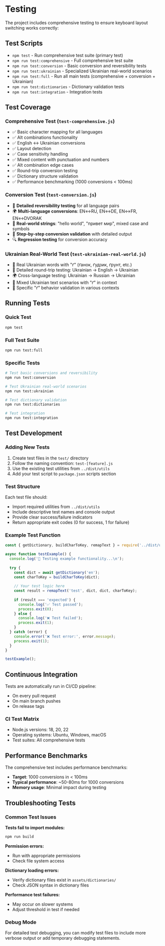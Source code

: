# Testing

The project includes comprehensive testing to ensure keyboard layout switching works correctly:

## Test Scripts

- `npm test` - Run comprehensive test suite (primary test)
- `npm run test:comprehensive` - Full comprehensive test suite
- `npm run test:conversion` - Basic conversion and reversibility tests
- `npm run test:ukrainian` - Specialized Ukrainian real-world scenarios
- `npm run test:full` - Run all main tests (comprehensive + conversion + Ukrainian)
- `npm run test:dictionaries` - Dictionary validation tests
- `npm run test:integration` - Integration tests

## Test Coverage

### Comprehensive Test (`test-comprehensive.js`)
- ✅ Basic character mapping for all languages
- ✅ Alt combinations functionality
- ✅ English ↔ Ukrainian conversions
- ✅ Layout detection
- ✅ Case sensitivity handling
- ✅ Mixed content with punctuation and numbers
- ✅ Alt combination edge cases
- ✅ Round-trip conversion testing
- ✅ Dictionary structure validation
- ✅ Performance benchmarking (1000 conversions < 100ms)

### Conversion Test (`test-conversion.js`)
- 🔄 **Detailed reversibility testing** for all language pairs
- 🌍 **Multi-language conversions**: EN↔RU, EN↔DE, EN↔FR, EN↔DVORAK
- 📝 **Real-world strings**: "hello world", "привет мир", mixed case and symbols
- 🎯 **Step-by-step conversion validation** with detailed output
- 🔍 **Regression testing** for conversion accuracy

### Ukrainian Real-World Test (`test-ukrainian-real-world.js`)
- 🎯 Real Ukrainian words with "ґ" (ґанок, ґудзик, ґрунт, etc.)
- 🔄 Detailed round-trip testing: Ukrainian → English → Ukrainian
- 🌍 Cross-language testing: Ukrainian → Russian → Ukrainian
- 📝 Mixed Ukrainian text scenarios with "ґ" in context
- 🎯 Specific "ґ" behavior validation in various contexts

## Running Tests

### Quick Test
```bash
npm test
```

### Full Test Suite
```bash
npm run test:full
```

### Specific Tests
```bash
# Test basic conversions and reversibility
npm run test:conversion

# Test Ukrainian real-world scenarios
npm run test:ukrainian

# Test dictionary validation
npm run test:dictionaries

# Test integration
npm run test:integration
```

## Test Development

### Adding New Tests

1. Create test files in the `test/` directory
2. Follow the naming convention: `test-[feature].js`
3. Use the existing test utilities from `../dist/utils`
4. Add your test script to `package.json` scripts section

### Test Structure

Each test file should:
- Import required utilities from `../dist/utils`
- Include descriptive test names and console output
- Provide clear success/failure indicators
- Return appropriate exit codes (0 for success, 1 for failure)

### Example Test Function
```javascript
const { getDictionary, buildCharToKey, remapText } = require('../dist/utils');

async function testExample() {
  console.log('🧪 Testing example functionality...\n');
  
  try {
    const dict = await getDictionary('en');
    const charToKey = buildCharToKey(dict);
    
    // Your test logic here
    const result = remapText('test', dict, dict, charToKey);
    
    if (result === 'expected') {
      console.log('✅ Test passed');
      process.exit(0);
    } else {
      console.log('❌ Test failed');
      process.exit(1);
    }
  } catch (error) {
    console.error('❌ Test error:', error.message);
    process.exit(1);
  }
}

testExample();
```

## Continuous Integration

Tests are automatically run in CI/CD pipeline:
- On every pull request
- On main branch pushes
- On release tags

### CI Test Matrix
- Node.js versions: 18, 20, 22
- Operating systems: Ubuntu, Windows, macOS
- Test suites: All comprehensive tests

## Performance Benchmarks

The comprehensive test includes performance benchmarks:
- **Target**: 1000 conversions in < 100ms
- **Typical performance**: ~50-80ms for 1000 conversions
- **Memory usage**: Minimal impact during testing

## Troubleshooting Tests

### Common Test Issues

**Tests fail to import modules:**
```bash
npm run build
```

**Permission errors:**
- Run with appropriate permissions
- Check file system access

**Dictionary loading errors:**
- Verify dictionary files exist in `assets/dictionaries/`
- Check JSON syntax in dictionary files

**Performance test failures:**
- May occur on slower systems
- Adjust threshold in test if needed

### Debug Mode

For detailed test debugging, you can modify test files to include more verbose output or add temporary debugging statements.
